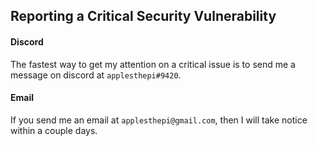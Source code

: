 ## Reporting a Critical Security Vulnerability
#### Discord
The fastest way to get my attention on a critical issue is to send me a message on discord at `applesthepi#9420`.
#### Email
If you send me an email at `applesthepi@gmail.com`, then I will take notice within a couple days.
